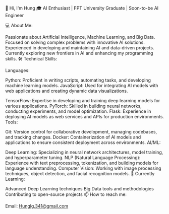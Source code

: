 👋 Hi, I'm Hung
🎓 AI Enthusiast | FPT University Graduate | Soon-to-be AI Engineer

💻 About Me:

Passionate about Artificial Intelligence, Machine Learning, and Big Data.
Focused on solving complex problems with innovative AI solutions.
Experienced in developing and maintaining AI and data-driven projects.
Currently exploring new frontiers in AI and enhancing my programming skills.
🛠️ Technical Skills:

Languages:

Python: Proficient in writing scripts, automating tasks, and developing machine learning models.
JavaScript: Used for integrating AI models with web applications and creating dynamic data visualizations.

TensorFlow: Expertise in developing and training deep learning models for various applications.
PyTorch: Skilled in building neural networks, conducting experiments, and model optimization.
Flask: Experience in deploying AI models as web services and APIs for production environments.
Tools:

Git: Version control for collaborative development, managing codebases, and tracking changes.
Docker: Containerization of AI models and applications to ensure consistent deployment across environments.
AI/ML:

Deep Learning: Specializing in neural network architectures, model training, and hyperparameter tuning.
NLP (Natural Language Processing): Experience with text preprocessing, tokenization, and building models for language understanding.
Computer Vision: Working with image processing techniques, object detection, and facial recognition models.
🌱 Currently Learning:

Advanced Deep Learning techniques
Big Data tools and methodologies
Contributing to open-source projects
📫 How to reach me:

Email: Hunglg.341@gmail.com

<!---
Hung-341/Hung-341 is a ✨ special ✨ repository because its `README.md` (this file) appears on your GitHub profile.
You can click the Preview link to take a look at your changes.
--->
